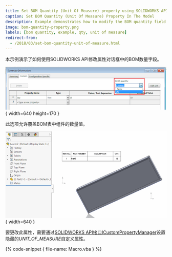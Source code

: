 ```yaml
---
title: Set BOM Quantity (Unit Of Measure) property using SOLIDWORKS API
caption: Set BOM Quantity (Unit Of Measure) Property In The Model
description: Example demonstrates how to modify the BOM quantity field in the properties dialog
image: bom-quantity-property.png
labels: [bom quantity, example, qty, unit of measure]
redirect-from:
  - /2018/03/set-bom-quantity-unit-of-measure.html
---
```

本示例演示了如何使用SOLIDWORKS API修改属性对话框中的BOM数量字段。

![指定与计量单位相关联的属性的选项](bom-quantity-property.png){ width=640 height=170 }

此选项允许覆盖BOM表中组件的数量值。

![显示修改后的组件数量的BOM表](bom-table-unit-of-measure.png){ width=640 }

要更改此属性，需要通过[SOLIDWORKS API接口ICustomPropertyManager](https://help.solidworks.com/2018/english/api/sldworksapi/solidworks.interop.sldworks~solidworks.interop.sldworks.icustompropertymanager.html)设置隐藏的*UNIT_OF_MEASURE*自定义属性。

{% code-snippet { file-name: Macro.vba } %}